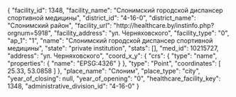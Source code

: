 {
    "facility_id": 1348,
    "facility_name": "Слонимский городской диспансер спортивной медицины",
    "district_id": "4-16-0",
    "district_name": "Слонимский район",
    "facility_url": "http:\/\/healthcare.by\/instinfo.php?orgnum=5918",
    "facility_address": "ул. Черняховского",
    "facility_type": "0",
    "ap_1": "1",
    "name": "Слонимский городской диспансер спортивной медицины",
    "state": "private institution",
    "stats": [],
    "med_id": 10215727,
    "address": "ул. Черняховского",
    "coord_x_y": {
        "crs": {
            "type": "name",
            "properties": {
                "name": "EPSG:4326"
            }
        },
        "type": "Point",
        "coordinates": [
            25.33,
            53.0858
        ]
    },
    "place_name": "Слоним",
    "place_type": "city",
    "year_of_closing": null,
    "year_of_opening": "0",
    "healthcare_facility_key": 1348,
    "administrative_division_id": "4-16-0"
}